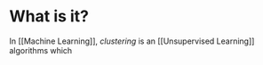 # What is it?

In [[Machine Learning]], *clustering* is an [[Unsupervised Learning]] algorithms which